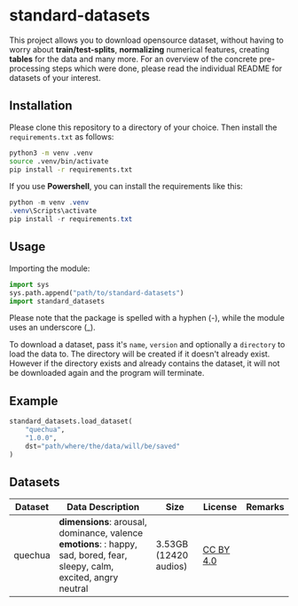 # standard-datasets

This project allows you to download opensource dataset, without having 
to worry about **train/test-splits**, **normalizing** numerical features, 
creating **tables** for the data and many more. For an overview of the 
concrete pre-processing steps which were done, please read the individual README for datasets of your interest.

## Installation

Please clone this repository to a directory of your choice. 
Then install the `requirements.txt` as follows:

```bash
python3 -m venv .venv
source .venv/bin/activate
pip install -r requirements.txt
```

If you use **Powershell**, you can install the requirements like this:

```powershell
python -m venv .venv
.venv\Scripts\activate
pip install -r requirements.txt
```

## Usage

Importing the module:

```python
import sys
sys.path.append("path/to/standard-datasets")
import standard_datasets
```

Please note that the package is spelled with a hyphen (-), while the module
uses an underscore (_).

To download a dataset, pass it's `name`, `version` and optionally a `directory` 
to load the data to. The directory will be created if it 
doesn't already exist. However if the directory exists and already contains
the dataset, it will not be downloaded again and the program will terminate.

## Example

```python
standard_datasets.load_dataset(
    "quechua",
    "1.0.0",
    dst="path/where/the/data/will/be/saved"
)
```

## Datasets

Dataset | Data Description | Size | License | Remarks  
--- | --- | --- | --- | ---
quechua |  **dimensions**: arousal, dominance, valence **emotions**: : happy, sad, bored, fear, sleepy, calm, excited, angry neutral | 3.53GB (12420 audios) |  [CC BY 4.0](https://creativecommons.org/licenses/by/4.0/) | 
